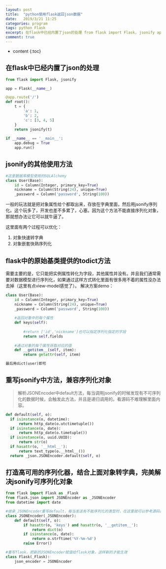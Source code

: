 ```yaml
---
layout: post
title:  "python使用flask返回json数据"
date:   2019/3/21 11:25
categories: program
tags: python Flask
excerpt: 在flask中已经内置了json的处理 from flask import Flask, jsonify app = Flask(__name__) @app.route('/') def root
comment: true
---
```


* content
{:toc}


## 在flask中已经内置了json的处理

```python
from flask import Flask, jsonify

app = Flask(__name__)

@app.route('/')
def root():
    t = {
        'a': 1,
        'b': 2,
        'c': [3, 4, 5]
    }
    return jsonify(t)
 
if __name__ == '__main__':
    app.debug = True
    app.run()
```
## jsonify的其他使用方法
```python
#这里数据库模型使用的SQLAlchemy
class User(Base):
    id = Column(Integer, primary_key=True)
    nickname = Column(String(24), unique=True)
    _password = Column('password', String(100))
```
一般的玩法就是把对象属性给个都取出来，存放在字典里面，然后用jsonify序列化。这个玩多了，开发也差不多累了，心塞。因为这个方法不能直接序列化对象，那就想办法让它可以就牛逼了。

这里面有两个过程可以优化：
1. 对象快速转字典
2. 对象嵌套快熟序列化

## flask中的原始基类提供的todict方法

需要主要的是，它只能把实例属性转化为字段，其他属性并没有。并且我们通常需要对数据模型进行序列化，如果通过这样方式转化里面有很多用不着的属性没办法去掉（这里有点view-model感觉了）。
解决方案demo：

```python
class User(Base):
    id = Column(Integer, primary_key=True)
    nickname = Column(String(24), unique=True)
    _password = Column('password', String(100))
    
    #返回对象中的每个属性
    def keys(self):
        
        #return ['id','nickname']也可以指定序列化指定的字段
        return self.fields
    
    #通过对象的每个属性获取对应的值
    def __getitem__(self, item):
        return getattr(self, item)

最后用dict(user)即可
```

## 重写jsonify中方法，兼容序列化对象

>解析JSONEncoder中default方法，每当调用jsonify的时候发现有不可序列化的数据时候，会触发此方法，并且是递归调用的。看源码不难理解里面内容。

```python
def default(self, o):
  if isinstance(o, datetime):
      return http_date(o.utctimetuple())
  if isinstance(o, date):
      return http_date(o.timetuple())
  if isinstance(o, uuid.UUID):
      return str(o)
  if hasattr(o, '__html__'):
      return text_type(o.__html__())
  return _json.JSONEncoder.default(self, o)
```

## 打造高可用的序列化器，结合上面对象转字典，完美解决jsonify可序列化对象

```python
from flask import Flask as _Flask
from flask.json import JSONEncoder as _JSONEncoder
from datetime import date

#继承_JSONEncoder重写default，每当发送有不能序列化的类型时，在这里就可以参考源码进行添加即可。
class JSONEncoder(_JSONEncoder):
    def default(self, o):
        if hasattr(o, 'keys') and hasattr(o, '__getitem__'):
            return dict(o)
        if isinstance(o, date):
            return o.strftime('%Y-%m-%d')
        raise Error()

#重写flask，把新的JSONEncoder赋值给flask对象，这样新的才能生效
class Flask(_Flask):
    json_encoder = JSONEncoder
```